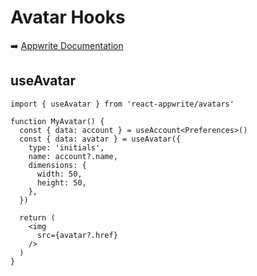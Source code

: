 # Avatar Hooks

➡️ [Appwrite Documentation](https://appwrite.io/docs/client/avatars)

## useAvatar

```tsx
import { useAvatar } from 'react-appwrite/avatars'

function MyAvatar() {
  const { data: account } = useAccount<Preferences>()
  const { data: avatar } = useAvatar({
    type: 'initials',
    name: account?.name,
    dimensions: {
      width: 50,
      height: 50,
    },
  })

  return (
    <img
      src={avatar?.href}
    />
  )
}
```